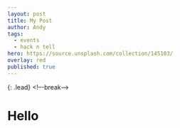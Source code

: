 ```yaml
---
layout: post
title: My Post
author: Andy
tags:
  - events
  - hack n tell
hero: https://source.unsplash.com/collection/145103/
overlay: red
published: true
---
```

{: .lead}
<!–-break-–>
# Hello